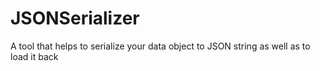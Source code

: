 # JSONSerializer
A tool that helps to serialize your data object to JSON string as well as to load it back
